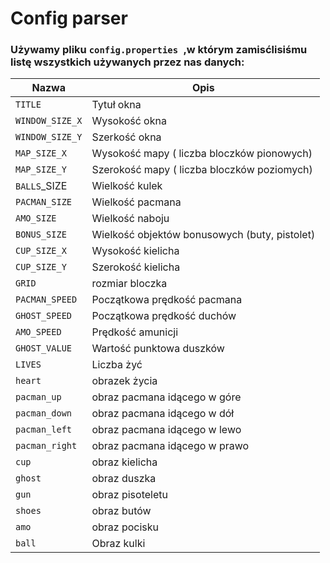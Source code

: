 # Config parser



### Używamy pliku `config.properties `,w którym zamisćlisiśmu listę wszystkich używanych przez nas danych:



| Nazwa           | Opis                                          |
| --------------- | --------------------------------------------- |
| `TITLE`         | Tytuł okna                                    |
| `WINDOW_SIZE_X` | Wysokość okna                                 |
| `WINDOW_SIZE_Y` | Szerkość okna                                 |
| `MAP_SIZE_X`    | Wysokość   mapy ( liczba bloczków pionowych)  |
| `MAP_SIZE_Y`    | Szerokość  mapy ( liczba bloczków poziomych)  |
| `BALLS`_SIZE    | Wielkość kulek                                |
| `PACMAN_SIZE`   | Wielkość pacmana                              |
| `AMO_SIZE`      | Wielkość naboju                               |
| `BONUS_SIZE`    | Wielkość objektów bonusowych (buty, pistolet) |
| `CUP_SIZE_X`    | Wysokość kielicha                             |
| `CUP_SIZE_Y`    | Szerokość kielicha                            |
| `GRID`          | rozmiar bloczka                               |
| `PACMAN_SPEED`  | Początkowa prędkość pacmana                   |
| `GHOST_SPEED`   | Początkowa prędkość duchów                    |
| `AMO_SPEED`     | Prędkość amunicji                             |
| `GHOST_VALUE`   | Wartość punktowa duszków                      |
| `LIVES`         | Liczba żyć                                    |
| `heart`         | obrazek życia                                 |
| `pacman_up`     | obraz pacmana idącego w góre                  |
| `pacman_down`   | obraz pacmana idącego w dół                   |
| `pacman_left`   | obraz pacmana idącego w lewo                  |
| `pacman_right`  | obraz pacmana idącego w prawo                 |
| `cup`           | obraz kielicha                                |
| `ghost`         | obraz duszka                                  |
| `gun`           | obraz pisoteletu                              |
| `shoes`         | obraz butów                                   |
| `amo`           | obraz pocisku                                 |
| `ball`          | Obraz kulki                                   |

















